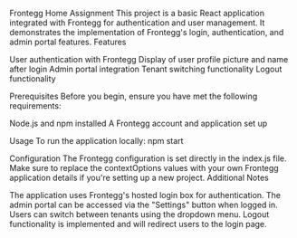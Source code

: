Frontegg Home Assignment
This project is a basic React application integrated with Frontegg for authentication and user management. It demonstrates the implementation of Frontegg's login, authentication, and admin portal features.
Features

User authentication with Frontegg
Display of user profile picture and name after login
Admin portal integration
Tenant switching functionality
Logout functionality

Prerequisites
Before you begin, ensure you have met the following requirements:

Node.js and npm installed
A Frontegg account and application set up

Usage
To run the application locally:  npm start

Configuration
The Frontegg configuration is set directly in the index.js file. Make sure to replace the contextOptions values with your own Frontegg application details if you're setting up a new project.
Additional Notes

The application uses Frontegg's hosted login box for authentication.
The admin portal can be accessed via the "Settings" button when logged in.
Users can switch between tenants using the dropdown menu.
Logout functionality is implemented and will redirect users to the login page.
